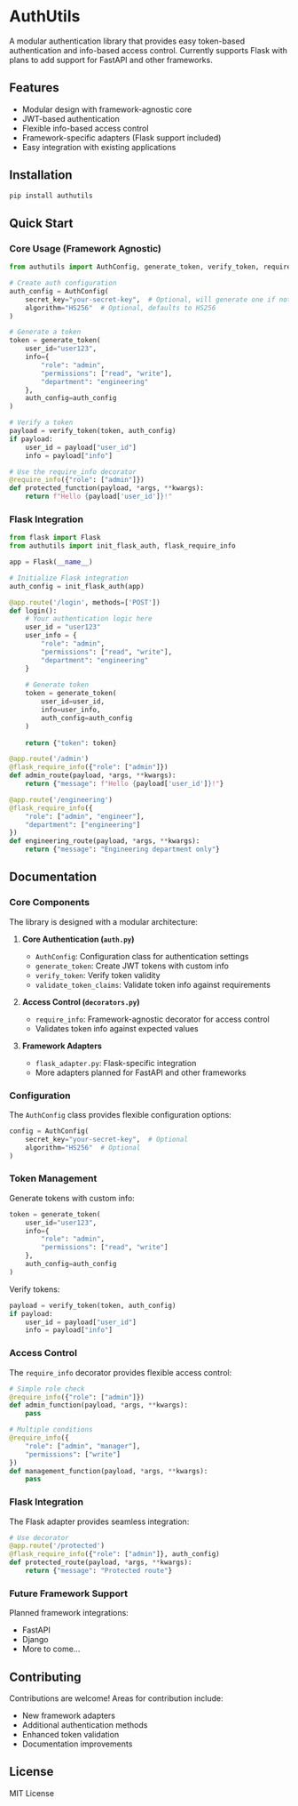 # AuthUtils

A modular authentication library that provides easy token-based authentication and info-based access control. Currently supports Flask with plans to add support for FastAPI and other frameworks.

## Features

- Modular design with framework-agnostic core
- JWT-based authentication
- Flexible info-based access control
- Framework-specific adapters (Flask support included)
- Easy integration with existing applications

## Installation

```bash
pip install authutils
```

## Quick Start

### Core Usage (Framework Agnostic)

```python
from authutils import AuthConfig, generate_token, verify_token, require_info

# Create auth configuration
auth_config = AuthConfig(
    secret_key="your-secret-key",  # Optional, will generate one if not provided
    algorithm="HS256"  # Optional, defaults to HS256
)

# Generate a token
token = generate_token(
    user_id="user123",
    info={
        "role": "admin",
        "permissions": ["read", "write"],
        "department": "engineering"
    },
    auth_config=auth_config
)

# Verify a token
payload = verify_token(token, auth_config)
if payload:
    user_id = payload["user_id"]
    info = payload["info"]

# Use the require_info decorator
@require_info({"role": ["admin"]})
def protected_function(payload, *args, **kwargs):
    return f"Hello {payload['user_id']}!"
```

### Flask Integration

```python
from flask import Flask
from authutils import init_flask_auth, flask_require_info

app = Flask(__name__)

# Initialize Flask integration
auth_config = init_flask_auth(app)

@app.route('/login', methods=['POST'])
def login():
    # Your authentication logic here
    user_id = "user123"
    user_info = {
        "role": "admin",
        "permissions": ["read", "write"],
        "department": "engineering"
    }
    
    # Generate token
    token = generate_token(
        user_id=user_id,
        info=user_info,
        auth_config=auth_config
    )
    
    return {"token": token}

@app.route('/admin')
@flask_require_info({"role": ["admin"]})
def admin_route(payload, *args, **kwargs):
    return {"message": f"Hello {payload['user_id']}!"}

@app.route('/engineering')
@flask_require_info({
    "role": ["admin", "engineer"],
    "department": ["engineering"]
})
def engineering_route(payload, *args, **kwargs):
    return {"message": "Engineering department only"}
```

## Documentation

### Core Components

The library is designed with a modular architecture:

1. **Core Authentication (`auth.py`)**
   - `AuthConfig`: Configuration class for authentication settings
   - `generate_token`: Create JWT tokens with custom info
   - `verify_token`: Verify token validity
   - `validate_token_claims`: Validate token info against requirements

2. **Access Control (`decorators.py`)**
   - `require_info`: Framework-agnostic decorator for access control
   - Validates token info against expected values

3. **Framework Adapters**
   - `flask_adapter.py`: Flask-specific integration
   - More adapters planned for FastAPI and other frameworks

### Configuration

The `AuthConfig` class provides flexible configuration options:

```python
config = AuthConfig(
    secret_key="your-secret-key",  # Optional
    algorithm="HS256"  # Optional
)
```

### Token Management

Generate tokens with custom info:
```python
token = generate_token(
    user_id="user123",
    info={
        "role": "admin",
        "permissions": ["read", "write"]
    },
    auth_config=auth_config
)
```

Verify tokens:
```python
payload = verify_token(token, auth_config)
if payload:
    user_id = payload["user_id"]
    info = payload["info"]
```

### Access Control

The `require_info` decorator provides flexible access control:

```python
# Simple role check
@require_info({"role": ["admin"]})
def admin_function(payload, *args, **kwargs):
    pass

# Multiple conditions
@require_info({
    "role": ["admin", "manager"],
    "permissions": ["write"]
})
def management_function(payload, *args, **kwargs):
    pass
```

### Flask Integration

The Flask adapter provides seamless integration:

```python
# Use decorator
@app.route('/protected')
@flask_require_info({"role": ["admin"]}, auth_config)
def protected_route(payload, *args, **kwargs):
    return {"message": "Protected route"}
```

### Future Framework Support

Planned framework integrations:
- FastAPI
- Django
- More to come...

## Contributing

Contributions are welcome! Areas for contribution include:
- New framework adapters
- Additional authentication methods
- Enhanced token validation
- Documentation improvements

## License

MIT License 